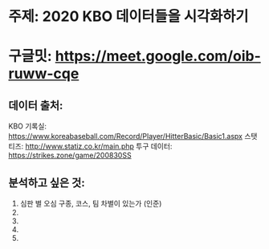 # 주제: 2020 KBO 데이터들을 시각화하기

# 구글밋: https://meet.google.com/oib-ruww-cqe

## 데이터 출처:
  KBO 기록실: https://www.koreabaseball.com/Record/Player/HitterBasic/Basic1.aspx
  스탯티즈: http://www.statiz.co.kr/main.php
  투구 데이터: https://strikes.zone/game/200830SS


## 분석하고 싶은 것:
  1. 심판 별 오심 구종, 코스, 팀 차별이 있는가 (인준)
  2.
  3.
  4.
  5.
